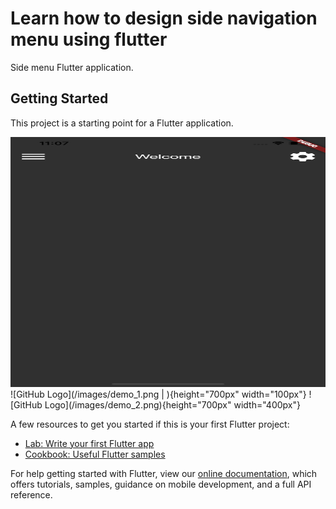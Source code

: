 # Learn how to design side navigation menu using flutter

Side menu Flutter application.

## Getting Started

This project is a starting point for a Flutter application.

<img src="/images/demo_1.png" width="700" height="400">
![GitHub Logo](/images/demo_1.png | ){height="700px" width="100px"}
![GitHub Logo](/images/demo_2.png){height="700px" width="400px"}

A few resources to get you started if this is your first Flutter project:

- [Lab: Write your first Flutter app](https://flutter.dev/docs/get-started/codelab)
- [Cookbook: Useful Flutter samples](https://flutter.dev/docs/cookbook)

For help getting started with Flutter, view our
[online documentation](https://flutter.dev/docs), which offers tutorials,
samples, guidance on mobile development, and a full API reference.
